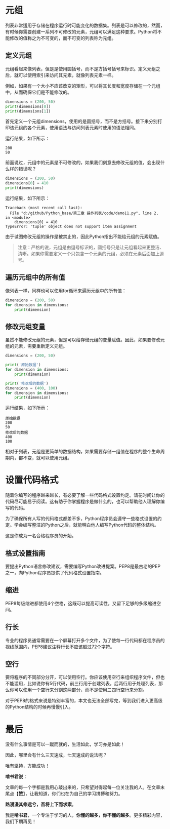 # 元组

列表非常适用于存储在程序运行时可能变化的数据集。列表是可以修改的，然而，有时候你需要创建一系列不可修改的元素，元组可以满足这种要求。Python将不能修改的值称之为不可变的，而不可变的列表称为元组。

## 定义元组

元组看起来像列表，但是是使用圆括号，而不是方括号括号来标识。定义元组之后，就可以使用索引来访问其元素，就像列表元素一样。

例如，如果有一个大小不应该改变的矩形，可以将其长度和宽度存储在一个元组中，从而确保它们是不能修改的。

```python
dimensions = (200, 50)
print(dimensions[0])
print(dimensions[1])
```

首先定义一个元组dimensions，使用的是圆括号，而不是方括号。接下来分别打印该元组的各个元素，使用语法与访问列表元素时使用的语法相同。

运行结果，如下所示：

```
200
50
```

前面说过，元组中的元素是不可修改的，如果我们刻意去修改元组的值，会出现什么样的错误呢？

```python
dimensions = (200, 50)
dimensions[0] = 410
print(dimensions)
```

运行结果，如下所示：

```
Traceback (most recent call last):
  File "d:/github/Python_base/第三章 操作列表/code/demo11.py", line 2, in <module>
    dimensions[0] = 410
TypeError: 'tuple' object does not support item assignment
```

由于试图修改元组的操作是被禁止的，因此Python指出不能给元组的元素赋值。

>注意：严格的说，元组是由逗号标识的，圆括号只是让元组看起来更整洁、清晰。如果你需要定义一个只包含一个元素的元组，必须在元素后面加上逗号。

## 遍历元组中的所有值

像列表一样，同样也可以使用for循环来遍历元组中的所有值：

```python
dimensions = (200, 50)
for dimension in dimensions:
    print(dimension)
```

## 修改元组变量

虽然不能修改元组的元素，但是可以给存储元组的变量赋值。因此，如果要修改元组的元素，需要重新定义元组。

```python
dimensions = (200, 50)

print('原始数据')
for dimension in dimensions:
    print(dimension)

print('修改后的数据')
dimensions = (400, 100)
for dimension in dimensions:
    print(dimension)

```

运行结果，如下所示：

```
原始数据
200
50
修改后的数据
400
100
```

相对于列表，元组是更简单的数据结构，如果需要存储一组值在程序的整个生命周期内，都不变，就可以使用元组。

# 设置代码格式

随着你编写的程序越来越长，有必要了解一些代码格式设置约定。请花时间让你的代码尽可能易于阅读。这有助于你掌握程序是做什么的，也可以帮助他人理解你编写的代码。

为了确保所有人写的代码格式都差不多，Python程序员会遵守一些格式设置的约定。学会编写整洁的Python之后，就能明白他人编写Python代码的整体结构。

这是你成为一名合格程序员的开始。

## 格式设置指南

要提出Python语言修改建议，需要编写Python改进提案。PEP8是最古老的PEP之一，向Python程序员提供了代码格式设置指南。

## 缩进

PEP8每级缩进都使用4个空格，这既可以提高可读性，又留下足够的多级缩进空间。

## 行长

专业的程序员通常需要在一个屏幕打开多个文件，为了使每一行代码都在程序员的视线范围内，PEP8建议注释行长不应该超过72个字符。

## 空行

要将程序的不同部分分开，可以使用空行。你应该使用空行来组织程序文件，但也不能滥用，比如说你有5行代码，前三行用于创建列表，后两行用于处理列表，那么你可以使用一个空行来分割这两部分，而不是使用三四行空行来分割。

对于PEP8的格式来说是特别丰富的，本文也无法全部写完，等到我们进入更高级的Python结构的时候再慢慢引入。

# 最后

没有什么事情是可以一蹴而就的，生活如此，学习亦是如此！

因此，哪里会有什么三天速成，七天速成的说法呢？

唯有坚持，方能成功！

**啃书君说**：

文章的每一个字都是我用心敲出来的，只希望对得起每一位关注我的人。在文章末尾点【**赞**】，让我知道，你们也在为自己的学习拼搏和努力。

**路漫漫其修远兮，吾将上下而求索**。

我是**啃书君**，一个专注于学习的人，**你懂的越多，你不懂的越多**。更多精彩内容，我们下期再见！